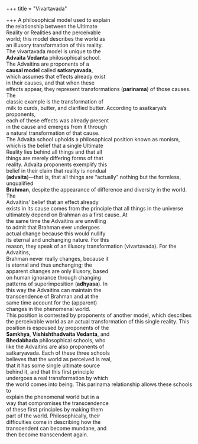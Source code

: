 +++
title = "Vivartavada"

+++
A philosophical model used to explain  
the relationship between the Ultimate  
Reality or Realities and the perceivable  
world; this model describes the world as  
an illusory transformation of this reality.  
The vivartavada model is unique to the  
**Advaita Vedanta** philosophical school.  
The Advaitins are proponents of a  
**causal model** called **satkaryavada**,  
which assumes that effects already exist  
in their causes, and that when these  
effects appear, they represent transformations (**parinama**) of those causes. The  
classic example is the transformation of  
milk to curds, butter, and clarified butter. According to asatkarya’s proponents,  
each of these effects was already present  
in the cause and emerges from it through  
a natural transformation of that cause.  
The Advaita school upholds a philosophical position known as monism,  
which is the belief that a single Ultimate  
Reality lies behind all things and that all  
things are merely differing forms of that  
reality. Advaita proponents exemplify this  
belief in their claim that reality is nondual  
(**advaita**)—that is, that all things are “actually” nothing but the formless, unqualified  
**Brahman**, despite the appearance of difference and diversity in the world. The  
Advaitins’ belief that an effect already  
exists in its cause comes from the principle that all things in the universe ultimately depend on Brahman as a first cause. At  
the same time the Advaitins are unwilling  
to admit that Brahman ever undergoes  
actual change because this would nullify  
its eternal and unchanging nature. For this  
reason, they speak of an illusory transformation (vivartavada). For the Advaitins,  
Brahman never really changes, because it  
is eternal and thus unchanging; the  
apparent changes are only illusory, based  
on human ignorance through changing  
patterns of superimposition (**adhyasa**). In  
this way the Advaitins can maintain the  
transcendence of Brahman and at the  
same time account for the (apparent)  
changes in the phenomenal world.  
This position is contested by proponents of another model, which describes  
the perceivable world as an actual transformation of this single reality. This position is espoused by proponents of the  
**Samkhya**, **Vishishthadvaita Vedanta**, and  
**Bhedabhada** philosophical schools, who  
like the Advaitins are also proponents of  
satkaryavada. Each of these three schools  
believes that the world as perceived is real,  
that it has some single ultimate source  
behind it, and that this first principle  
undergoes a real transformation by which  
the world comes into being. This parinama relationship allows these schools to  
explain the phenomenal world but in a  
way that compromises the transcendence  
of these first principles by making them  
part of the world. Philosophically, their  
difficulties come in describing how the  
transcendent can become mundane, and  
then become transcendent again.